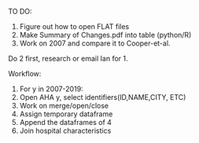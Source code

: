 TO DO:
  1. Figure out how to open FLAT files
  2. Make Summary of Changes.pdf into table (python/R)
  3. Work on 2007 and compare it to Cooper-et-al.

Do 2 first, research or email Ian for 1.

Workflow:
  1. For y in 2007-2019:
  2. Open AHA y, select identifiers(ID,NAME,CITY, ETC)
  3. Work on merge/open/close
  4. Assign temporary dataframe
  5. Append the dataframes of 4
  6. Join hospital characteristics
  